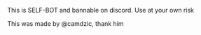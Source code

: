 This is SELF-BOT and bannable on discord. Use at your own risk

This was made by @camdzic, thank him
